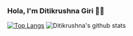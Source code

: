 ### Hola, I'm Ditikrushna Giri 👋👋

<!--
**ditikrushna/ditikrushna** is a ✨ _special_ ✨ repository because its `README.md` (this file) appears on your GitHub profile.

Here are some ideas to get you started:

- 🔭 I’m currently working on ...
- 🌱 I’m currently learning ...
- 👯 I’m looking to collaborate on ...
- 🤔 I’m looking for help with ...
- 💬 Ask me about ...
- 📫 How to reach me: ...
- 😄 Pronouns: ...
- ⚡ Fun fact: ...
-->

[![Top Langs](https://github-readme-stats.vercel.app/api/top-langs/?username=ditikrushna&layout=compact)](https://github.com/ditikrushna/github-readme-stats)
![Ditikrushna's github stats](https://github-readme-stats.vercel.app/api?username=ditikrushna&count_private=true) 
